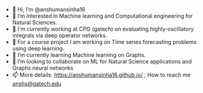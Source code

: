 - 👋 Hi, I’m @anshumansinha16
- 👀 I’m interested in Machine learning and Computational engineering for Natural Sciences.
- 🌱 I'm currently working at CPG (gatech) on evaluating highly-oscillatory integrals via deep operator networks.
- 🌱 For a course project I am working on Time series forecasting problems using deep learning.
- 📖 I’m currently learning Machine learning on Graphs. 
- 💞️ I’m looking to collaborate on ML for Natural Science applications and Graphs neural networks
- 📫 More details: https://anshumansinha16.github.io/ ; How to reach me anshs@gatech.edu


<!---
anshumansinha16/anshumansinha16 is a ✨ special ✨ repository because its `README.md` (this file) appears on your GitHub profile.
You can click the Preview link to take a look at your changes.
--->
